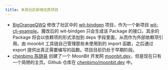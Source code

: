 ```yaml
---
title: 本周社区新增优质项目
---
```


- [BigOrangeQWQ](https://github.com/BigOrangeQWQ/BigOrangeQWQ) 修改了社区中的 [wit-bindgen](https://github.com/peter-jerry-ye/wit-bindgen) 项目，作为一个新项目 [wit-cli-example](https://github.com/BigOrangeQWQ/wit-cli-example)。魔改后的 wit-bindgen 只会生成该 Package 的接口，其余的 Package 将会以依赖项的形式添加到 deps 字段里面，从而作为外部依赖项引用。由 moonbit 工具链自己管理那些未使用到的 import 函数，之后通过 export 提供出真正需要编写的函数。项目目前仍处于早期阶段。
- [chenbimo 陈随易](https://github.com/chenbimo) 创建了一个 MoonBit 开发网 [moonbit.dev](https://moonbit.dev)，但是现在只有一个简陋的主页。Github 仓库在 [chenbimo/moonbit.dev](https://github.com/chenbimo/moonbit.dev) 中。